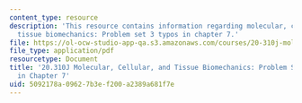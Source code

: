 ```yaml
---
content_type: resource
description: 'This resource contains information regarding molecular, cellular, and
  tissue biomechanics: Problem set 3 typos in chapter 7.'
file: https://ol-ocw-studio-app-qa.s3.amazonaws.com/courses/20-310j-molecular-cellular-and-tissue-biomechanics-spring-2015/5092178a09627b3ef200a2389a681f7e_MIT20_310JS15_PS3typos.pdf
file_type: application/pdf
resourcetype: Document
title: '20.310J Molecular, Cellular, and Tissue Biomechanics: Problem Set 3 Typos
  in Chapter 7'
uid: 5092178a-0962-7b3e-f200-a2389a681f7e
---
```

